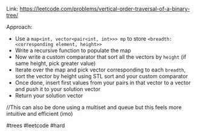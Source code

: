 Link: https://leetcode.com/problems/vertical-order-traversal-of-a-binary-tree/ 

Approach:
- Use a `map<int, vector<pair<int, int>>> mp` to store `<breadth: <corresponding element, height>>`
- Write a recursive function to populate the map
- Now write a custom comparator that sort all the vectors by `height` (if same height, pick greater value)
- Iterate over the map and pick vector corresponding to each `breadth`, sort the vector by height using STL sort and your custom comparator
- Once done, insert first values from your pairs in that vector to a vector and push it to your solution vector
- Return your solution vector

//This can also be done using a multiset and queue but this feels more intuitive and efficient (imo)

#trees #leetcode #hard 